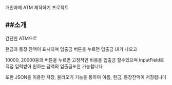 개인과제 ATM 제작하기 프로젝트

##소개
----------

간단한 ATM으로

현금과 통장 잔액이 표시되며
입출금 버튼을 누르면 입출금 UI가 나오고

10000, 20000등의 버튼을 누르면 고정적인 비용을 입출금 할수있으며
InputField로 직접 입력받아 원하는 금액의 입출금또한 가능합니다

또한 JSON을 이용한 저장, 불러오기 기능을 통하여 이름, 현금, 통장잔액이 저장됩니다
